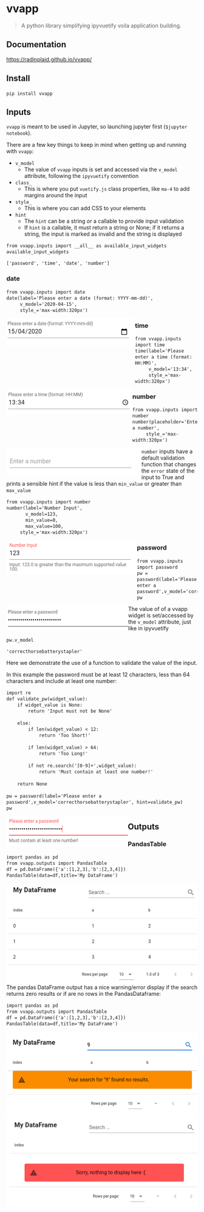 # vvapp
> A python library simplifying ipyvuetify voila application building.


## Documentation

https://radinplaid.github.io/vvapp/

## Install

`pip install vvapp`

## Inputs

`vvapp` is meant to be used in Jupyter, so launching jupyter first (`$jupyter notebook`).

There are a few key things to keep in mind when getting up and running with `vvapp`:

* `v_model`
    * The value of `vvapp` inputs is set and accessed via the `v_model` attribute, following the `ipyvuetify` convention
* `class_`
    * This is where you put `vuetify.js` class properties, like `ma-4` to add margins around the input
* `style_`
    * This is where you can add CSS to your elements
* `hint`
    * The `hint` can be a string *or* a callable to provide input validation
    * If `hint` is a callable, it must return a string or None; if it returns a string, the input is marked as invalid and the string is displayed
        

```
from vvapp.inputs import __all__ as available_input_widgets
available_input_widgets
```




    ['password', 'time', 'date', 'number']



### date

```
from vvapp.inputs import date
date(label='Please enter a date (format: YYYY-mm-dd)',
     v_model='2020-04-15',
     style_='max-width:320px')
```

<img align="left" alt="Date Input" caption="Date Input" src="images/input_date.png">

### time

```
from vvapp.inputs import time
time(label='Please enter a time (format: HH:MM)',
     v_model='13:34',
     style_='max-width:320px')
```

<img align="left" alt="Time Input" caption="Time Input" src="images/input_time.png">

### number

```
from vvapp.inputs import number
number(placeholder='Enter a number',
     style_='max-width:320px')
```

<img align="left" alt="Number Input" caption="Number Input" src="images/input_number.png">

`number` inputs have a default validation function that changes the `error` state of the input to True and prints a sensible hint if the value is less than `min_value` or greater than `max_value`

```
from vvapp.inputs import number
number(label='Number Input',
       v_model=123,
       min_value=0,
       max_value=100,
     style_='max-width:320px')
```

<img align="left" alt="Number Input With Validation" caption="Number Input With Validation" src="images/input_number_validation.png">

### password

```
from vvapp.inputs import password
pw = password(label='Please enter a password',v_model='correcthorsebatterystapler')
pw
```

<img align="left" alt="Password Input" caption="Password Input" src="images/input_password.png">

The value of of a vvapp widget is set/accessed by the `v_model` attribute, just like in ipyvuetify

```
pw.v_model
```




    'correcthorsebatterystapler'



Here we demonstrate the use of a function to validate the value of the input.

In this example the password must be at least 12 characters, less than 64 characters and include at least one number:

```
import re
def validate_pw(widget_value):
    if widget_value is None:
        return 'Input must not be None'

    else:
        if len(widget_value) < 12:
            return 'Too Short!'

        if len(widget_value) > 64:
            return 'Too Long!'

        if not re.search('[0-9]+',widget_value):
            return 'Must contain at least one number!'

    return None

pw = password(label='Please enter a password',v_model='correcthorsebatterystapler', hint=validate_pw)
pw
```

<img align="left" alt="Password Input with Validation" caption="Password Input with Validation" src="images/input_password_validation.png">

## Outputs

### PandasTable

```
import pandas as pd
from vvapp.outputs import PandasTable
df = pd.DataFrame({'a':[1,2,3],'b':[2,3,4]})
PandasTable(data=df,title='My DataFrame')
```

<img align="left" alt="Pandas Dataframe Output" caption="Pandas Dataframe Output" src="images/output_pandas_table2.png">

The pandas DataFrame output has a nice warning/error display if the search returns zero results or if are no rows in the PandasDataframe:

```
import pandas as pd
from vvapp.outputs import PandasTable
df = pd.DataFrame({'a':[1,2,3],'b':[2,3,4]})
PandasTable(data=df,title='My DataFrame')
```

<img align="left" alt="Pandas Dataframe Output No Search Results" caption="Pandas Dataframe Output No Search Results" src="images/output_pandas_table_zeroresults.png">


```
import pandas as pd
from vvapp.outputs import PandasTable
PandasTable(data=pd.DataFrame(),title='My DataFrame')
```

<img align="left" alt="Pandas Dataframe Output No Data" caption="Pandas Dataframe Output No Data" src="images/output_pandas_table_nodata.png">

